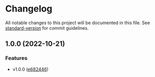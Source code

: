 # Changelog

All notable changes to this project will be documented in this file. See [standard-version](https://github.com/conventional-changelog/standard-version) for commit guidelines.

## 1.0.0 (2022-10-21)


### Features

* v1.0.0 ([e682446](https://github.com/vitoramaral10/excel_facility/commit/e682446c7c9fb0d3e48bb152617284a78a1f9bf9))


